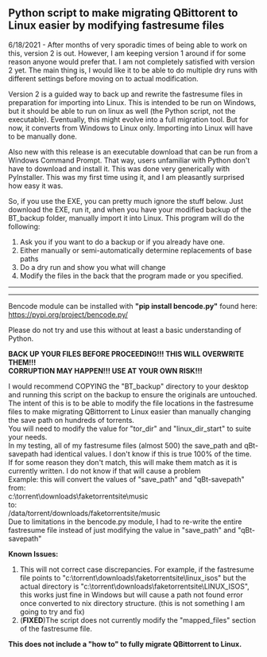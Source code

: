 ## Python script to make migrating QBittorent to Linux easier by modifying fastresume files  

6/18/2021 - After months of very sporadic times of being able to work on this, version 2 is out.
However, I am keeping version 1 around if for some reason anyone would prefer that.
I am not completely satisfied with version 2 yet.
The main thing is, I would like it to be able to do multiple dry runs with different settings before moving on to actual modification. 

Version 2 is a guided way to back up and rewrite the fastresume files in preparation for importing into Linux.
This is intended to be run on Windows, but it should be able to run on linux as well (the Python script, not the executable). Eventually, this might evolve into a full migration tool.
But for now, it converts from Windows to Linux only. Importing into Linux will have to be manually done.

Also new with this release is an executable download that can be run from a Windows Command Prompt. That way, users unfamiliar with Python don't have to download and install it.
This was done very generically with PyInstaller. This was my first time using it, and I am pleasantly surprised how easy it was.

So, if you use the EXE, you can pretty much ignore the stuff below.
Just download the EXE, run it, and when you have your modified backup of the BT_backup folder, manually import it into Linux.
This program will do the following:  
1. Ask you if you want to do a backup or if you already have one.
2. Either manually or semi-automatically determine replacements of base paths
3. Do a dry run and show you what will change
4. Modify the files in the back that the program made or you specified.

----------------------------------------------------------
----------------------------------------------------------

Bencode module can be installed with **"pip install bencode.py"** found here: https://pypi.org/project/bencode.py/

Please do not try and use this without at least a basic understanding of Python.

**BACK UP YOUR FILES BEFORE PROCEEDING!!! THIS WILL OVERWRITE THEM!!!  
CORRUPTION MAY HAPPEN!!! USE AT YOUR OWN RISK!!!**  

I would recommend COPYING the "BT_backup" directory to your desktop and running this script on the backup to ensure the originals are untouched.  
The intent of this is to be able to modify the file locations in the fastresume files to make migrating QBittorrent to Linux easier than manually changing the save path on hundreds of torrents.  
You will need to modify the value for "tor_dir" and "linux_dir_start" to suite your needs.  
In my testing, all of my fastresume files (almost 500) the save_path and qBt-savepath had identical values. I don't know if this is true 100% of the time.  
If for some reason they don't match, this will make them match as it is currently written. I do not know if that will cause a problem  
Example: this will convert the values of "save_path" and "qBt-savepath" from:  
c:\torrent\downloads\faketorrentsite\music  
to:  
/data/torrent/downloads/faketorrentsite/music  
Due to limitations in the bencode.py module, I had to re-write the entire fastresume file instead of just modifying the value in "save_path" and "qBt-savepath"  

**Known Issues:**

1. This will not correct case discrepancies. For example, if the fastresume file points to "c:\torrent\downloads\faketorrentsite\linux_isos" but the actual directory is "c:\torrent\downloads\faketorrentsite\LINUX_ISOS", this works just fine in Windows but will cause a path not found error once converted to nix directory structure. (this is not something I am going to try and fix)
2. (**FIXED**)The script does not currently modify the "mapped_files" section of the fastresume file.  

**This does not include a "how to" to fully migrate QBittorrent to Linux.**
